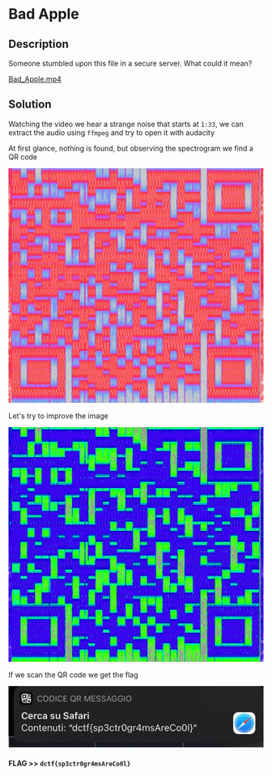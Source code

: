 # Bad Apple

## Description

Someone stumbled upon this file in a secure server. What could it mean?

[Bad_Apple.mp4](Bad_Apple.mp4)

## Solution

Watching the video we hear a strange noise that starts at `1:33`, we can extract the audio using `ffmpeg` and try to open it with audacity 

At first glance, nothing is found, but observing the spectrogram we find a QR code

![](img1.png)

Let's try to improve the image

![](img2.png)

If we scan the QR code we get the flag

![](img3.jpg)

#### **FLAG >>** `dctf{sp3ctr0gr4msAreCo0l}`
